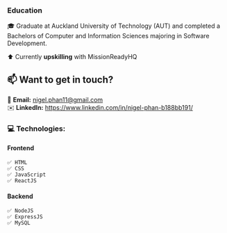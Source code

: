 ### Education
🎓 Graduate at Auckland University of Technology (AUT) and completed a Bachelors of Computer and Information Sciences majoring in Software Development.

⬆️ Currently **upskilling** with MissionReadyHQ

## 📫 Want to get in touch? 
   📧 **Email:** nigel.phan11@gmail.com
   <br/>
   ✉️ **LinkedIn:** https://www.linkedin.com/in/nigel-phan-b188bb191/

### 💻 Technologies:
  #### Frontend
    ✅ HTML
    ✅ CSS
    ✅ JavaScript
    ✅ ReactJS
    
  #### Backend
    ✅ NodeJS
    ✅ ExpressJS
    ✅ MySQL

<!--
**nigelph/nigelph** is a ✨ _special_ ✨ repository because its `README.md` (this file) appears on your GitHub profile.

Here are some ideas to get you started:

- 🔭 I’m currently working on ...
- 🌱 I’m currently learning ...
- 👯 I’m looking to collaborate on ...
- 🤔 I’m looking for help with ...
- 💬 Ask me about ...
- 📫 How to reach me: 
- 😄 Pronouns: ...
- ⚡ Fun fact: ...
-->
